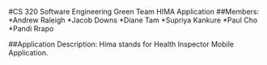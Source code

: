 #CS 320 Software Engineering
Green Team HIMA Application
##Members:
*Andrew Raleigh
*Jacob Downs
*Diane Tam
*Supriya Kankure
*Paul Cho
*Pandi Rrapo

##Application Description:
Hima stands for Health Inspector Mobile Application.
